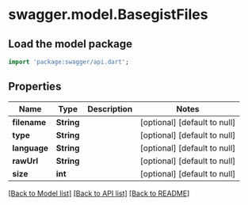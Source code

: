 # swagger.model.BasegistFiles

## Load the model package
```dart
import 'package:swagger/api.dart';
```

## Properties
Name | Type | Description | Notes
------------ | ------------- | ------------- | -------------
**filename** | **String** |  | [optional] [default to null]
**type** | **String** |  | [optional] [default to null]
**language** | **String** |  | [optional] [default to null]
**rawUrl** | **String** |  | [optional] [default to null]
**size** | **int** |  | [optional] [default to null]

[[Back to Model list]](../README.md#documentation-for-models) [[Back to API list]](../README.md#documentation-for-api-endpoints) [[Back to README]](../README.md)

